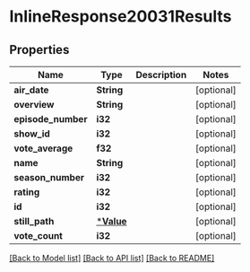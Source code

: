 # InlineResponse20031Results

## Properties

Name | Type | Description | Notes
------------ | ------------- | ------------- | -------------
**air_date** | **String** |  | [optional] 
**overview** | **String** |  | [optional] 
**episode_number** | **i32** |  | [optional] 
**show_id** | **i32** |  | [optional] 
**vote_average** | **f32** |  | [optional] 
**name** | **String** |  | [optional] 
**season_number** | **i32** |  | [optional] 
**rating** | **i32** |  | [optional] 
**id** | **i32** |  | [optional] 
**still_path** | [***Value**](.md) |  | [optional] 
**vote_count** | **i32** |  | [optional] 

[[Back to Model list]](../README.md#documentation-for-models) [[Back to API list]](../README.md#documentation-for-api-endpoints) [[Back to README]](../README.md)


